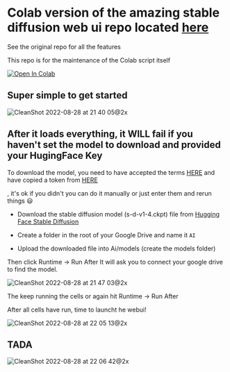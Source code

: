 # Colab version of the amazing stable diffusion web ui repo located [here](https://github.com/opencoca/stable-diffusion)
See the original repo for all the features

This repo is for the maintenance of the Colab script itself

[![Open In Colab](https://colab.research.google.com/assets/colab-badge.svg)](https://colab.research.google.com/github/opencoca/sd-webui-colab/blob/main/Stable_Diffusion_WebUi.ipynb)

## Super simple to get started

![CleanShot 2022-08-28 at 21 40 05@2x](https://user-images.githubusercontent.com/463317/187118517-6c5cbe01-84d1-4e39-97e7-9ffd85c00d2a.jpg)

## After it loads everything, it **WILL** fail if you haven't set the model to download and provided your HugingFace Key
To download the model, you need to have accepted the terms [HERE](https://huggingface.co/CompVis/stable-diffusion-v1-4)
and have copied a token from [HERE](https://huggingface.co/settings/tokens)

, it's ok if you didn't you can do it manually or just enter them and rerun things 😃
- Download the stable diffusion model (s-d-v1-4.ckpt) file from [Hugging Face Stable Diffusion](https://huggingface.co/CompVis/stable-diffusion-v1-4)
- Create a folder in the root of your Google Drive and name it `AI`

- Upload the downloaded file into Ai/models (create the models folder)

Then click Runtime -> Run After
It will ask you to connect your google drive to find the model.

![CleanShot 2022-08-28 at 21 47 03@2x](https://user-images.githubusercontent.com/463317/187119142-860634f0-2d55-4e6b-b54d-a7d8b510db36.jpg)

The keep running the cells or again hit Runtime -> Run After

After all cells have run, time to launcht he webui! 

![CleanShot 2022-08-28 at 22 05 13@2x](https://user-images.githubusercontent.com/463317/187121016-26b24be2-3317-4f24-a8c0-5f917fa4ded2.jpg)

## TADA 
![CleanShot 2022-08-28 at 22 06 42@2x](https://user-images.githubusercontent.com/463317/187121044-40210fd8-ca80-4bab-bd90-3b749e06c8fb.jpg)
